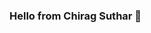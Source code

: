 ### Hello from Chirag Suthar 👋

<!--
**chiragsuthar/chiragsuthar** is a ✨ _special_ ✨ repository because its `README.md` (this file) appears on your GitHub profile.

Here are some ideas to get you started:

- 🔭 I’m currently working on bigmart mini project.
- 🌱 I’m currently learning Python, Django, Data-Structures, Web-Development.
- 👯 I’m looking to collaborate on Computer Science.
- 🤔 I’m looking for help with Data-Science, Machine Learning and Artificial Intiligence.
- 💬 Ask me about Computer Science.
- 📫 How to reach me: 
  LinkedIn : https://www.linkedin.com/in/chirag26/
  Twitter : https://twitter.com/chirag_sv
  Facebook : https://www.facebook.com/chiragsuthar26/
  Instagram : https://www.instagram.com/chirag_sv/
  Stack overflow : https://stackoverflow.com/users/11352281/chirag-suthar
-->
